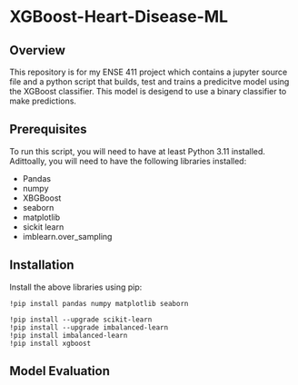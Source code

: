 # XGBoost-Heart-Disease-ML
## Overview
This repository is for my ENSE 411 project which contains a jupyter source file and a python script  that builds, test and trains a predicitve model using the XGBoost classifier. This model is desigend to use a binary classifier to make predictions.
## Prerequisites
To run this script, you will need to have at least Python 3.11 installed. Adittoally, you will need to have the following libraries installed:
- Pandas
- numpy
- XBGBoost
- seaborn
- matplotlib
- sickit learn
- imblearn.over_sampling

## Installation
Install the above libraries using pip:
```
!pip install pandas numpy matplotlib seaborn
```
```
!pip install --upgrade scikit-learn
!pip install --upgrade imbalanced-learn
!pip install imbalanced-learn
!pip install xgboost
````

## Model Evaluation
